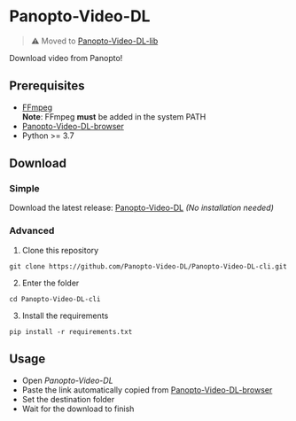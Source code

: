 # Panopto-Video-DL

> ⚠ Moved to [Panopto-Video-DL-lib](https://github.com/Panopto-Video-DL/Panopto-Video-DL-lib)

Download video from Panopto!  

## Prerequisites  

- [FFmpeg](https://ffmpeg.org/download.html)   
	**Note**: FFmpeg **must** be added in the system PATH  
- [Panopto-Video-DL-browser](https://github.com/Panopto-Video-DL/Panopto-Video-DL-browser)  
- Python >= 3.7

## Download  

### Simple

Download the latest release: [Panopto-Video-DL](https://github.com/Panopto-Video-DL/Panopto-Video-DL-cli/releases) _(No installation needed)_    

### Advanced

1. Clone this repository  
```shell
git clone https://github.com/Panopto-Video-DL/Panopto-Video-DL-cli.git
```
2. Enter the folder  
```shell
cd Panopto-Video-DL-cli
```
 3. Install the requirements  
```shell
pip install -r requirements.txt
```

## Usage  

- Open _Panopto-Video-DL_  
- Paste the link automatically copied from [Panopto-Video-DL-browser](https://github.com/Panopto-Video-DL/Panopto-Video-DL-browser)  
- Set the destination folder  
- Wait for the download to finish  
